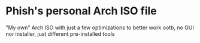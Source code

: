 # Phish's personal Arch ISO file
"My own" Arch ISO with just a few optimizations to better work ootb, no GUI nor installer, just different pre-installed tools
